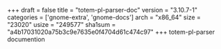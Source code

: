 +++
draft = false
title = "totem-pl-parser-doc"
version = "3.10.7-1"
categories = ['gnome-extra', 'gnome-docs']
arch = "x86_64"
size = "23020"
usize = "249577"
sha1sum = "a4b17031020a75b3c9e7635e0f4704d61c474c97"
+++
totem-pl-parser documention
